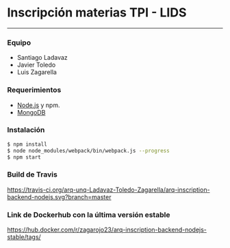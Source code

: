 # Inscripción materias TPI - LIDS
 ***
 
 ### Equipo
   - Santiago Ladavaz
   - Javier Toledo
   - Luis Zagarella

 ### Requerimientos
   - [Node.js] y npm.
   - [MongoDB]
 
 
 ### Instalación
 
 ```sh
 $ npm install
 $ node node_modules/webpack/bin/webpack.js --progress
 $ npm start
 ```
 
 [MongoDB]: <https://www.mongodb.com/>
 [Node.js]: <https://nodejs.org/es/>


 ### Build de Travis

https://travis-ci.org/arq-unq-Ladavaz-Toledo-Zagarella/arq-inscription-backend-nodejs.svg?branch=master


 ### Link de Dockerhub con la última versión estable

https://hub.docker.com/r/zagarojo23/arq-inscription-backend-nodejs-stable/tags/
